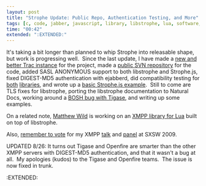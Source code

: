 ```yaml
---
layout: post
title: "Strophe Update: Public Repo, Authentication Testing, and More"
tags: [c, code, jabber, javascript, library, libstrophe, lua, software, strophe, strophejs, testing, xmpp]
time: "00:42"
extended: ":EXTENDED:"
---
```


It's taking a bit longer than planned to whip Strophe into releasable shape, but work is progressing well.  Since the last update, I have made a <a href="http://code.stanziq.com/strophe">new and better Trac instance</a> for the project, made a <a href="http://code.stanziq.com/svn/strophe/">public SVN repository</a> for the code, added SASL ANONYMOUS support to both libstrophe and Strophe.js, fixed DIGEST-MD5 authentication with ejabberd, did compatibility testing for <a href="http://code.stanziq.com/strophe/wiki/LibstropheCompatibility">both</a> <a href="http://code.stanziq.com/strophe/wiki/StropheJsCompatibility">libraries</a>, and wrote up a <a href="http://code.stanziq.com/strophe/browser/trunk/strophejs/examples">basic Strophe.js example</a>.  Still to come are TLS fixes for libstrophe, porting the libstrophe documentation to Natural Docs, working around a <a href="http://code.stanziq.com/strophe/ticket/4">BOSH bug with Tigase</a>, and writing up some examples.

On a related note, <a href="http://matthewwild.co.uk">Matthew Wild</a> is working on an <a href="http://matthewwild.co.uk/projects/verse/verse_doc.xml">XMPP library for Lua</a> built on top of libstrophe.

Also, <a href="https://metajack.im/2008/08/08/learn-about-xmpp-at-sxsw-2009/">remember to vote</a> for my XMPP <a href="http://panelpicker.sxsw.com/ideas/view/1934">talk</a> and <a href="http://panelpicker.sxsw.com/ideas/view/1933">panel</a> at SXSW 2009.

UPDATED 8/26: It turns out Tigase and Openfire are smarter than the other XMPP servers with DIGEST-MD5 authentication, and that it wasn't a bug at all.  My apologies (kudos) to the Tigase and Openfire teams.  The issue is now fixed in trunk.

:EXTENDED:


